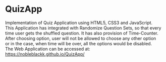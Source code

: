 # QuizApp
Implementation of Quiz Application using HTML5, CSS3 and JavaScript. This Application has integrated with Randomize Question Sets, so that every time user gets the shuffled question. It has also provision of Time-Counter. After choosing option, user will not be allowed to choose any other option or in the case, when time will be over, all the options would be disabled.  
The Web Application can be accessed at: https://nobleblackk.github.io/QuizApp/
